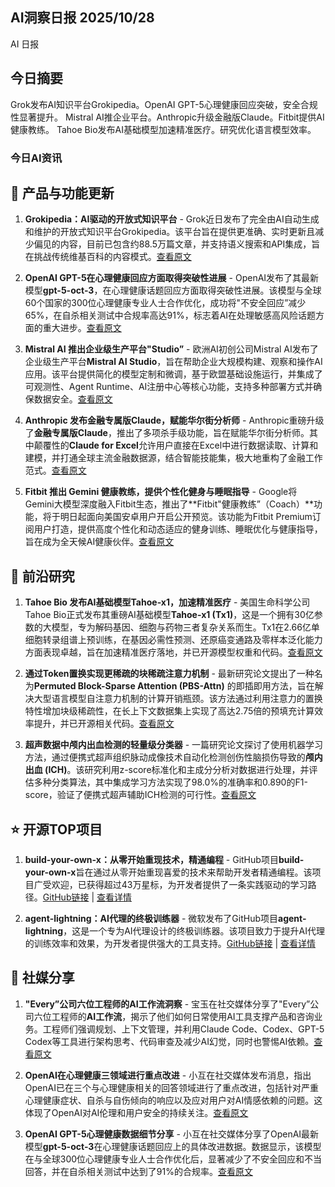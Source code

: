 ## AI洞察日报 2025/10/28

AI 日报



## 今日摘要

Grok发布AI知识平台Grokipedia。OpenAI GPT-5心理健康回应突破，安全合规性显著提升。
Mistral AI推企业平台。Anthropic升级金融版Claude。Fitbit提供AI健康教练。
Tahoe Bio发布AI基础模型加速精准医疗。研究优化语言模型效率。



### **今日AI资讯**

## 🔄 产品与功能更新

1.  **Grokipedia：AI驱动的开放式知识平台** - Grok近日发布了完全由AI自动生成和维护的开放式知识平台Grokipedia。该平台旨在提供更准确、实时更新且减少偏见的内容，目前已包含约88.5万篇文章，并支持语义搜索和API集成，旨在挑战传统维基百科的内容模式。[查看原文](https://www.xiaohu.ai/c/xiaohu-ai/grok-grokipedia-ai)

2.  **OpenAI GPT-5在心理健康回应方面取得突破性进展** - OpenAI发布了其最新模型**gpt-5-oct-3**，在心理健康话题回应方面取得突破性进展。该模型与全球60个国家的300位心理健康专业人士合作优化，成功将"不安全回应”减少65%，在自杀相关测试中合规率高达91%，标志着AI在处理敏感高风险话题方面的重大进步。[查看原文](https://www.aibase.com/zh/news/22300)

3.  **Mistral AI 推出企业级生产平台"Studio”** - 欧洲AI初创公司Mistral AI发布了企业级生产平台**Mistral AI Studio**，旨在帮助企业大规模构建、观察和操作AI应用。该平台提供简化的模型定制和微调，基于欧盟基础设施运行，并集成了可观测性、Agent Runtime、AI注册中心等核心功能，支持多种部署方式并确保数据安全。[查看原文](https://www.aibase.com/zh/news/22296)

4.  **Anthropic 发布金融专属版Claude，赋能华尔街分析师** - Anthropic重磅升级了**金融专属版Claude**，推出了多项杀手级功能，旨在赋能华尔街分析师。其中颠覆性的**Claude for Excel**允许用户直接在Excel中进行数据读取、计算和建模，并打通全球主流金融数据源，结合智能技能集，极大地重构了金融工作范式。[查看原文](https://www.aibase.com/zh/news/22294)

5.  **Fitbit 推出 Gemini 健康教练，提供个性化健身与睡眠指导** - Google将Gemini大模型深度融入Fitbit生态，推出了**Fitbit"健康教练”（Coach）**功能，将于明日起面向美国安卓用户开启公开预览。该功能为Fitbit Premium订阅用户打造，提供高度个性化和动态适应的健身训练、睡眠优化与健康指导，旨在成为全天候AI健康伙伴。[查看原文](https://www.aibase.com/zh/news/22291)

## 🔬 前沿研究

1.  **Tahoe Bio 发布AI基础模型Tahoe-x1，加速精准医疗** - 美国生命科学公司Tahoe Bio正式发布其重磅AI基础模型**Tahoe-x1 (Tx1)**，这是一个拥有30亿参数的大模型，专为解码基因、细胞与药物三者复杂关系而生。Tx1在2.66亿单细胞转录组谱上预训练，在基因必需性预测、还原癌变通路及零样本泛化能力方面表现卓越，旨在加速精准医疗落地，并已开源模型权重和代码。[查看原文](https://www.aibase.com/zh/news/22297)

2.  **通过Token置换实现更稀疏的块稀疏注意力机制** - 最新研究论文提出了一种名为**Permuted Block-Sparse Attention (PBS-Attn)** 的即插即用方法，旨在解决大型语言模型自注意力机制的计算开销瓶颈。该方法通过利用注意力的置换特性增加块级稀疏性，在长上下文数据集上实现了高达2.75倍的预填充计算效率提升，并已开源相关代码。[查看原文](https://arxiv.org/abs/2510.21270)

3.  **超声数据中颅内出血检测的轻量级分类器** - 一篇研究论文探讨了使用机器学习方法，通过便携式超声组织脉动成像技术自动化检测创伤性脑损伤导致的**颅内出血 (ICH)**。该研究利用z-score标准化和主成分分析对数据进行处理，并评估多种分类算法，其中集成学习方法实现了98.0%的准确率和0.890的F1-score，验证了便携式超声辅助ICH检测的可行性。[查看原文](https://arxiv.org/abs/2510.20857)

## ⭐ 开源TOP项目

1.  **build-your-own-x：从零开始重现技术，精通编程** - GitHub项目**build-your-own-x**旨在通过从零开始重现喜爱的技术来帮助开发者精通编程。该项目广受欢迎，已获得超过43万星标，为开发者提供了一条实践驱动的学习路径。[GitHub链接](https://github.com/codecrafters-io/build-your-own-x) | [查看详情](https://github.com/codecrafters-io/build-your-own-x)

2.  **agent-lightning：AI代理的终极训练器** - 微软发布了GitHub项目**agent-lightning**，这是一个专为AI代理设计的终极训练器。该项目致力于提升AI代理的训练效率和效果，为开发者提供强大的工具支持。[GitHub链接](https://github.com/microsoft/agent-lightning) | [查看详情](https://github.com/microsoft/agent-lightning)

## 📱 社媒分享

1.  **"Every”公司六位工程师的AI工作流洞察** - 宝玉在社交媒体分享了"Every”公司六位工程师的**AI工作流**，揭示了他们如何日常使用AI工具支撑产品和咨询业务。工程师们强调规划、上下文管理，并利用Claude Code、Codex、GPT-5 Codex等工具进行架构思考、代码审查及减少AI幻觉，同时也警惕AI依赖。[查看原文](https://x.com/dotey/status/1982992034685137003)

2.  **OpenAI在心理健康三领域进行重点改进** - 小互在社交媒体发布消息，指出OpenAI已在三个与心理健康相关的回答领域进行了重点改进，包括针对严重心理健康症状、自杀与自伤倾向的响应以及应对用户对AI情感依赖的问题。这体现了OpenAI对AI伦理和用户安全的持续关注。[查看原文](https://x.com/imxiaohu/status/1982991175490605486)

3.  **OpenAI GPT-5心理健康数据细节分享** - 小互在社交媒体分享了OpenAI最新模型**gpt-5-oct-3**在心理健康话题回应上的具体改进数据。数据显示，该模型在与全球300位心理健康专业人士合作优化后，显著减少了不安全回应和不当回答，并在自杀相关测试中达到了91%的合规率。[查看原文](https://x.com/imxiaohu/status/1982991173049561536)